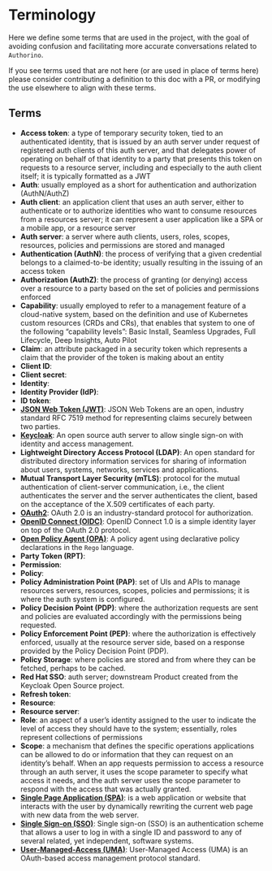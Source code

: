 # Terminology
Here we define some terms that are used in the project, with the goal of avoiding confusion and facilitating more
accurate conversations related to `Authorino`.

If you see terms used that are not here (or are used in place of terms here) please consider contributing a definition
to this doc with a PR, or modifying the use elsewhere to align with these terms.

## Terms
* **Access token**: a type of temporary security token, tied to an authenticated identity, that is issued by an auth server under request of registered auth clients of this auth server, and that delegates power of operating on behalf of that identity to a party that presents this token on requests to a resource server, including and especially to the auth client itself; it is typically formatted as a JWT
* **Auth**: usually employed as a short for authentication and authorization (AuthN/AuthZ)
* **Auth client**: an application client that uses an auth server, either to authenticate or to authorize identities who want to consume resources from a resources server; it can represent a user application like a SPA or a mobile app, or a resource server
* **Auth server**: a server where auth clients, users, roles, scopes, resources, policies and permissions are stored and managed
* **Authentication (AuthN)**: the process of verifying that a given credential belongs to a claimed-to-be identity; usually resulting in the issuing of an access token
* **Authorization (AuthZ)**: the process of granting (or denying) access over a resource to a party based on the set of policies and permissions enforced
* **Capability**: usually employed to refer to a management feature of a cloud-native system, based on the definition and use of Kubernetes custom resources (CRDs and CRs), that enables that system to one of the following “capability levels”: Basic Install, Seamless Upgrades, Full Lifecycle, Deep Insights, Auto Pilot
* **Claim**: an attribute packaged in a security token which represents a claim that the provider of the token is making about an entity
* **Client ID**:
* **Client secret**:
* **Identity**:
* **Identity Provider (IdP)**:
* **ID token**:
* **[JSON Web Token (JWT)](https://jwt.io/)**: JSON Web Tokens are an open, industry standard RFC 7519 method for representing claims securely between two parties.
* **[Keycloak](https://www.keycloak.org/)**: An open source auth server to allow single sign-on with identity and access management.
* **Lightweight Directory Access Protocol (LDAP)**: An open standard for distributed directory information services for sharing of information about users, systems, networks, services and applications.
* **Mutual Transport Layer Security (mTLS)**: protocol for the mutual authentication of client-server communication, i.e., the client authenticates the server and the server authenticates the client, based on the acceptance of the X.509 certificates of each party.
* **[OAuth2](https://oauth.net/2/)**: OAuth 2.0 is an industry-standard protocol for authorization.
* **[OpenID Connect (OIDC)](https://openid.net/connect/)**: OpenID Connect 1.0 is a simple identity layer on top of the OAuth 2.0 protocol.
* **[Open Policy Agent (OPA)](https://www.openpolicyagent.org/)**: A policy agent using declarative policy declarations in the `Rego` language.
* **Party Token (RPT)**:
* **Permission**:
* **Policy**:
* **Policy Administration Point (PAP)**: set of UIs and APIs to manage resources servers, resources, scopes, policies and permissions; it is where the auth system is configured.
* **Policy Decision Point (PDP)**: where the authorization requests are sent and policies are evaluated accordingly with the permissions being requested.
* **Policy Enforcement Point (PEP)**: where the authorization is effectively enforced, usually at the resource server side, based on a response provided by the Policy Decision Point (PDP).
* **Policy Storage**: where policies are stored and from where they can be fetched, perhaps to be cached.
* **Red Hat SSO**: auth server; downstream Product created from the Keycloak Open Source project.
* **Refresh token**:
* **Resource**:
* **Resource server**:
* **Role**: an aspect of a user’s identity assigned to the user to indicate the level of access they should have to the system; essentially, roles represent collections of permissions
* **Scope**: a mechanism that defines the specific operations applications can be allowed to do or information that they can request on an identity’s behalf. When an app requests permission to access a resource through an auth server, it uses the scope parameter to specify what access it needs, and the auth server uses the scope parameter to respond with the access that was actually granted.
* **[Single Page Application (SPA)](https://en.wikipedia.org/wiki/Single-page_application)**: is a web application or website that interacts with the user by dynamically rewriting the current web page with new data from the web server.
* **[Single Sign-on (SSO)](https://en.wikipedia.org/wiki/Single_sign-on)**: Single sign-on (SSO) is an authentication scheme that allows a user to log in with a single ID and password to any of several related, yet independent, software systems.
* **[User-Managed-Access (UMA)](https://en.wikipedia.org/wiki/User-Managed_Access)**: User-Managed Access (UMA) is an OAuth-based access management protocol standard.
